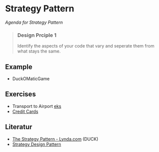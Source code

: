 # Strategy Pattern
_Agenda for Strategy Pattern_

> ### Design Prciple 1    
> Identify the aspects of your code that vary and seperate them from what stays the same.



## Example

* DuckOMaticGame


## Exercises
* Transport to Airport [eks](https://sourcemaking.com/design_patterns/strategy)
* [Credit Cards](https://app.pluralsight.com/player?course=design-patterns-java-behavioral&author=bryan-hansen&name=design-patterns-java-behavioral-m10&clip=7&mode=live)


## Literatur

* [The Strategy Pattern - Lynda.com](https://www.lynda.com/Developer-Programming-Foundations-tutorials/Understanding-pitfalls-inheritance-interfaces/135365/158211-4.html?srchtrk=index%3a2%0alinktypeid%3a2%0aq%3a+Course%3a+Programming+Foundations%3a+Design+Patterns%0apage%3a1%0as%3arelevance%0asa%3atrue%0aproducttypeid%3a2) (DUCK)
* [Strategy Design Pattern](https://sourcemaking.com/design_patterns/strategy)
